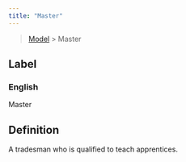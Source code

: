 ```yaml
---
title: "Master"
---
```


> [Model](../../) > Master

## Label

### English
Master


## Definition
A tradesman who is qualified to teach apprentices. 


    
